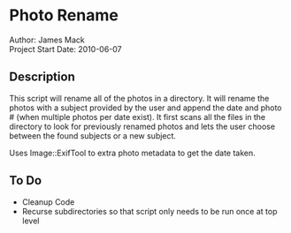 Photo Rename
============

Author: James Mack  
Project Start Date: 2010-06-07  

Description
-----------

This script will rename all of the photos in a directory. It will rename the photos with a subject provided by the user and append the date and photo # (when multiple photos per date exist). It first scans all the files in the directory to look for previously renamed photos and lets the user choose between the found subjects or a new subject.

Uses Image::ExifTool to extra photo metadata to get the date taken.

To Do
-----

* Cleanup Code
* Recurse subdirectories so that script only needs to be run once at top level

